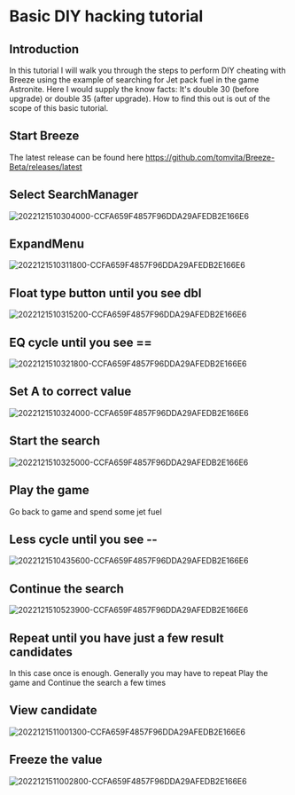 # Basic DIY hacking tutorial
## Introduction
In this tutorial I will walk you through the steps to perform DIY cheating with Breeze using the example of 
searching for Jet pack fuel in the game Astronite.
Here I would supply the know facts: It's double 30 (before upgrade) or double 35 (after upgrade). How to find this out is out of the scope of this basic tutorial.
## Start Breeze  
The latest release can be found here https://github.com/tomvita/Breeze-Beta/releases/latest
## Select SearchManager
![2022121510304000-CCFA659F4857F96DDA29AFEDB2E166E6](https://user-images.githubusercontent.com/68505331/207758946-417e75a3-faa9-49a1-a4f8-5a9f112b0976.jpg)
## ExpandMenu
![2022121510311800-CCFA659F4857F96DDA29AFEDB2E166E6](https://user-images.githubusercontent.com/68505331/207758968-371e95b5-490b-430b-abe2-21f91cba0825.jpg)
## Float type button until you see dbl 
![2022121510315200-CCFA659F4857F96DDA29AFEDB2E166E6](https://user-images.githubusercontent.com/68505331/207758978-e540ade5-4e80-4153-a71f-5f384ccae13b.jpg)
## EQ cycle until you see ==
![2022121510321800-CCFA659F4857F96DDA29AFEDB2E166E6](https://user-images.githubusercontent.com/68505331/207759000-0806e01f-6099-4c38-b57e-94914ade3539.jpg)
## Set A to correct value
![2022121510324000-CCFA659F4857F96DDA29AFEDB2E166E6](https://user-images.githubusercontent.com/68505331/207759624-3c807822-79ac-4db1-97c5-520179759229.jpg)
## Start the search
![2022121510325000-CCFA659F4857F96DDA29AFEDB2E166E6](https://user-images.githubusercontent.com/68505331/207759724-5c54b1ff-0aab-4dc6-99f5-4406d0389aef.jpg)
## Play the game
Go back to game and spend some jet fuel
## Less cycle until you see --
![2022121510435600-CCFA659F4857F96DDA29AFEDB2E166E6](https://user-images.githubusercontent.com/68505331/207760312-faef0c6d-decf-47b8-8861-914715ba73d5.jpg)
## Continue the search
![2022121510523900-CCFA659F4857F96DDA29AFEDB2E166E6](https://user-images.githubusercontent.com/68505331/207761323-8ba6f7de-9b1a-4b43-9ed3-f6a4e3fa0d2f.jpg)
## Repeat until you have just a few result candidates
In this case once is enough. Generally you may have to repeat Play the game and Continue the search a few times
## View candidate
![2022121511001300-CCFA659F4857F96DDA29AFEDB2E166E6](https://user-images.githubusercontent.com/68505331/207762389-095a6051-e0ab-4cf3-952c-d99f93bdd601.jpg)
## Freeze the value
![2022121511002800-CCFA659F4857F96DDA29AFEDB2E166E6](https://user-images.githubusercontent.com/68505331/207762399-47b195e9-2831-4c8b-b210-7d4ef236a367.jpg)

